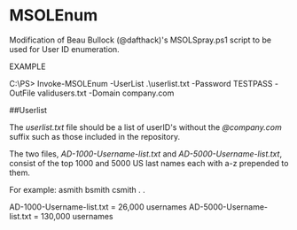 # MSOLEnum
Modification of Beau Bullock (@dafthack)'s MSOLSpray.ps1 script to be used for User ID enumeration.

EXAMPLE
        
C:\PS> Invoke-MSOLEnum -UserList .\userlist.txt -Password TESTPASS -OutFile validusers.txt -Domain company.com

##Userlist

The *userlist.txt* file should be a list of userID's without the *@company.com* suffix such as those included in the repository.

The two files, *AD-1000-Username-list.txt* and *AD-5000-Username-list.txt*, consist of the top 1000 and 5000 US last names each with a-z prepended to them.

For example:
asmith
bsmith
csmith
.
.

AD-1000-Username-list.txt = 26,000 usernames
AD-5000-Username-list.txt = 130,000 usernames

